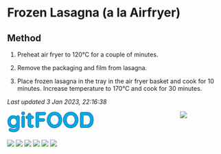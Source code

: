 # Frozen Lasagna (a la Airfryer)

## Method

1. Preheat air fryer to 120°C for a couple of minutes.

2. Remove the packaging and film from lasagna.

3. Place frozen lasagna in the tray in the air fryer basket and cook for 10 minutes. Increase temperature to 170°C and cook for 30 minutes.

*Last updated 3 Jan 2023, 22:16:38*

<img src="../images/logo_sm.png" width="40%" />

<img src="https://profile-counter.glitch.me/fexofenadine_lasagnaairfryer/count.svg" width="20%" align="right" />

<img src="https://img.shields.io/badge/tag-airfryer-blue.svg" /> <img src="https://img.shields.io/badge/tag-reheating-blue.svg" /> <img src="https://img.shields.io/badge/tag-easy-blue.svg" /> <img src="https://img.shields.io/badge/tag-Italian-blue.svg" /> <img src="https://img.shields.io/badge/tag-mine-blue.svg" /> <img src="https://img.shields.io/badge/tag-cheesey-blue.svg" /> 